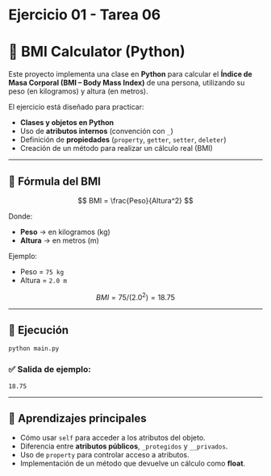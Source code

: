 # Ejercicio 01 - Tarea 06

# 🧮 BMI Calculator (Python)

Este proyecto implementa una clase en **Python** para calcular el **Índice de Masa Corporal (BMI – Body Mass Index)** de una persona, utilizando su peso (en kilogramos) y altura (en metros).

El ejercicio está diseñado para practicar:

* **Clases y objetos en Python**
* Uso de **atributos internos** (convención con `_`)
* Definición de **propiedades** (`property`, `getter`, `setter`, `deleter`)
* Creación de un método para realizar un cálculo real (BMI)

---

## 📖 Fórmula del BMI

$$
BMI = \frac{Peso}{Altura^2}
$$

Donde:

* **Peso** → en kilogramos (kg)
* **Altura** → en metros (m)

Ejemplo:

* Peso = `75 kg`
* Altura = `2.0 m`

$$
BMI = 75 / (2.0^2) = 18.75
$$

---

## 🚀 Ejecución

```bash
python main.py
```

### ✅ Salida de ejemplo:

```
18.75
```

---

## 🔑 Aprendizajes principales

* Cómo usar `self` para acceder a los atributos del objeto.
* Diferencia entre **atributos públicos**, `_protegidos` y `__privados`.
* Uso de `property` para controlar acceso a atributos.
* Implementación de un método que devuelve un cálculo como **float**.

